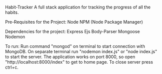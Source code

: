 Habit-Tracker
A full stack application for tracking the progress of all the habits.

Pre-Requisites for the Project:
Node NPM (Node Package Manager)

Dependencies for the project:
Express Ejs Body-Parser Mongoose Nodemon

To run:
Run command "mongod" on terminal to start connection with MongoDB.
On separate terminal run "nodemon index.js" or "node index.js" to start the server.
The application works on port 8000, so open "http://localhost:8000/index" to get to home page.
To close server press ctrl+c.

